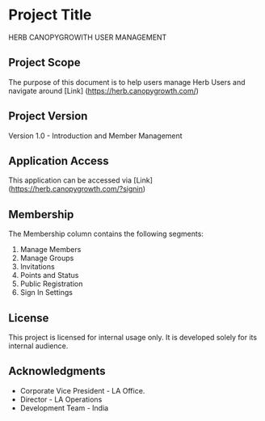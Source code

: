# Project Title
HERB CANOPYGROWITH USER MANAGEMENT

## Project Scope

The purpose of this document is to help users manage Herb Users and navigate around [Link] (https://herb.canopygrowth.com/)

## Project Version

Version 1.0 - Introduction and Member Management

## Application Access

This application can be accessed via [Link] (https://herb.canopygrowth.com/?signin) 

## Membership

The Membership column contains the following segments: 

<ol>
<li>Manage Members</li>
<li>Manage Groups</li>
<li>Invitations</li>
<li>Points and Status</li>
<li>Public Registration</li> 
<li>Sign In Settings</li>
</ol>

## License

This project is licensed for internal usage only. It is developed solely for its internal audience. 

## Acknowledgments

* Corporate Vice President - LA Office. 
* Director - LA Operations
* Development Team - India

